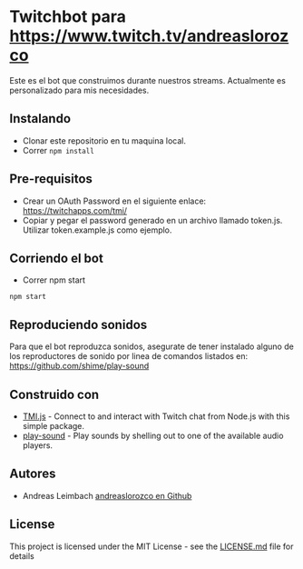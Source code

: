 # Twitchbot para https://www.twitch.tv/andreaslorozco

Este es el bot que construimos durante nuestros streams. Actualmente es personalizado para mis necesidades.

## Instalando

- Clonar este repositorio en tu maquina local.
- Correr `npm install`

## Pre-requisitos

- Crear un OAuth Password en el siguiente enlace: https://twitchapps.com/tmi/
- Copiar y pegar el password generado en un archivo llamado token.js. Utilizar token.example.js como ejemplo.

## Corriendo el bot

- Correr npm start

```
npm start

```

## Reproduciendo sonidos

Para que el bot reproduzca sonidos, asegurate de tener instalado alguno de los reproductores de sonido por linea de comandos listados en: https://github.com/shime/play-sound

## Construido con

* [TMI.js](https://tmijs.com/) - Connect to and interact with Twitch chat from Node.js with this simple package.
* [play-sound](https://github.com/shime/play-sound/) - Play sounds by shelling out to one of the available audio players.

## Autores

* Andreas Leimbach [andreaslorozco en Github](https://github.com/andreaslorozco)

## License

This project is licensed under the MIT License - see the [LICENSE.md](LICENSE.md) file for details
